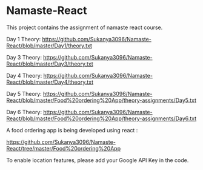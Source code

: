 # Namaste-React
This project contains the assignment of namaste react course.

Day 1 Theory: https://github.com/Sukanya3096/Namaste-React/blob/master/Day1/theory.txt

Day 3 Theory: https://github.com/Sukanya3096/Namaste-React/blob/master/Day3/theory.txt

Day 4 Theory: https://github.com/Sukanya3096/Namaste-React/blob/master/Day4/theory.txt

Day 5 Theory: https://github.com/Sukanya3096/Namaste-React/blob/master/Food%20ordering%20App/theory-assignments/Day5.txt

Day 6 Theory: https://github.com/Sukanya3096/Namaste-React/blob/master/Food%20ordering%20App/theory-assignments/Day6.txt

A food ordering app is being developed using react :

https://github.com/Sukanya3096/Namaste-React/tree/master/Food%20ordering%20App

To enable location features, please add your Google API Key in the code.
